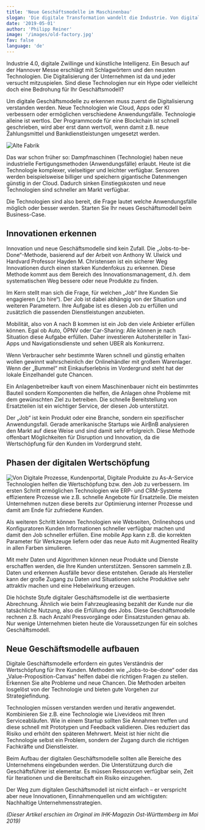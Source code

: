 ```yaml
---
title: 'Neue Geschäftsmodelle im Maschinenbau'
slogan: 'Die digitale Transformation wandelt die Industrie. Von digitalen Prozessen zu nutzungsbasierter Abrechnung der Maschinen.'
date: '2019-05-01'
author: 'Philipp Reiner'
image: '/images/old-factory.jpg'
fav: false
language: 'de'
---
```

Industrie 4.0, digitale Zwillinge und künstliche Intelligenz. Ein Besuch auf der Hannover Messe erschlägt mit Schlagwörtern und den neusten Technologien. Die Digitalisierung der Unternehmen ist da und jeder versucht mitzuspielen. Sind diese Technologien nur ein Hype oder vielleicht doch eine Bedrohung für Ihr Geschäftsmodell?

Um digitale Geschäftsmodelle zu erkennen muss zuerst die Digitalisierung verstanden werden. Neue Technologien wie Cloud, Apps oder KI verbessern oder ermöglichen verschiedene Anwendungsfälle. Technologie alleine ist wertlos. Der Programmcode für eine Blockchain ist schnell geschrieben, wird aber erst dann wertvoll, wenn damit z.B. neue Zahlungsmittel und Bankdienstleistungen umgesetzt werden.  

![Alte Fabrik](/images/old-factory.jpg)

Das war schon früher so: Dampfmaschinen (Technologie) haben neue industrielle Fertigungsmethoden (Anwendungsfälle) erlaubt. Heute ist die Technologie komplexer, vielseitiger und leichter verfügbar. Sensoren werden beispielsweise billiger und speichern gigantische Datenmengen günstig in der Cloud. Dadurch sinken Einstiegskosten und neue Technologien sind schneller am Markt verfügbar.

Die Technologien sind also bereit, die Frage lautet welche Anwendungsfälle möglich oder besser werden. Starten Sie Ihr neues Geschäftsmodell beim Business-Case.

## Innovationen erkennen
Innovation und neue Geschäftsmodelle sind kein Zufall. Die „Jobs-to-be-Done“-Methode, basierend auf der Arbeit von Anthony W. Ulwick und Hardvard Professor Hayden M. Christensen ist ein sicherer Weg Innovationen durch einen starken Kundenfokus zu erkennen. Diese Methode kommt aus dem Bereich des Innovationsmanagement, d.h. dem systematischen Weg bessere oder neue Produkte zu finden.

Im Kern stellt man sich die Frage, für welchen „Job“ Ihre Kunden Sie engagieren („to hire“). Der Job ist dabei abhängig von der Situation und weiteren Parametern. Ihre Aufgabe ist es diesen Job zu erfüllen und zusätzlich die passenden Dienstleistungen anzubieten.

Mobilität, also von A nach B kommen ist ein Job den viele Anbieter erfüllen können. Egal ob Auto, ÖPNV oder Car-Sharing: Alle können je nach Situation diese Aufgabe erfüllen. Daher investieren Autohersteller in Taxi-Apps und Navigationsdienste und sehen UBER als Konkurrenz.

Wenn Verbraucher sehr bestimmte Waren schnell und günstig erhalten wollen gewinnt wahrscheinlich der Onlinehändler mit großem Warenlager. Wenn der „Bummel“ mit Einkaufserlebnis im Vordergrund steht hat der lokale Einzelhandel gute Chancen.

Ein Anlagenbetreiber kauft von einem Maschinenbauer nicht ein bestimmtes Bauteil sondern Komponenten die helfen, die Anlagen ohne Probleme mit dem gewünschten Ziel zu betreiben. Die schnelle Bereitstellung von Ersatzteilen ist ein wichtiger Service, der diesen Job unterstützt.

Der „Job“ ist kein Produkt oder eine Branche, sondern ein spezifischer Anwendungsfall. Gerade amerikanische Startups wie AirBnB analysieren den Markt auf diese Weise und sind damit sehr erfolgreich. Diese Methode offenbart Möglichkeiten für Disruption und Innovation, da die Wertschöpfung für den Kunden im Vordergrund steht.

## Phasen der digitalen Wertschöpfung
![Von Digitale Prozesse, Kundenportal, Digitale Produkte zu As-A-Service](/images/phasen-digitalisierung-maschinenbau.jpg)
Technologien helfen die Wertschöpfung bzw. den Job zu verbessern. Im ersten Schritt ermöglichen Technologien wie ERP- und CRM-Systeme effizientere Prozesse wie z.B. schnelle Angebote für Ersatzteile. Die meisten Unternehmen nutzen diese bereits zur Optimierung interner Prozesse und damit am Ende für zufriedene Kunden.

Als weiteren Schritt können Technologien wie Webseiten, Onlineshops und Konfiguratoren Kunden Informationen schneller verfügbar machen und damit den Job schneller erfüllen. Eine mobile App kann z.B. die korrekten Parameter für Werkzeuge liefern oder das neue Auto mit Augmented Reality in allen Farben simulieren.

Mit mehr Daten und Algorithmen können neue Produkte und Dienste erschaffen werden, die Ihre Kunden unterstützen. Sensoren sammeln z.B. Daten und erkennen Ausfälle bevor diese entstehen. Gerade als Hersteller kann der große Zugang zu Daten und Situationen solche Produktive sehr attraktiv machen und eine Hebelwirkung erzeugen.

Die höchste Stufe digitaler Geschäftsmodelle ist die wertbasierte Abrechnung. Ähnlich wie beim Fahrzeugleasing bezahlt der Kunde nur die tatsächliche Nutzung, also die Erfüllung des Jobs. Diese Geschäftsmodelle rechnen z.B. nach Anzahl Pressvorgänge oder Einsatzstunden genau ab. Nur wenige Unternehmen bieten heute die Voraussetzungen für ein solches Geschäftsmodell.

## Neue Geschäftsmodelle aufbauen
Digitale Geschäftsmodelle erfordern ein gutes Verständnis der Wertschöpfung für Ihre Kunden. Methoden wie „Jobs-to-be-done“ oder das „Value-Proposition-Canvas“ helfen dabei die richtigen Fragen zu stellen. Erkennen Sie alte Probleme und neue Chancen. Die Methoden arbeiten losgelöst von der Technologie und bieten gute Vorgehen zur Strategiefindung.

Technologien müssen verstanden werden und iterativ angewendet. Kombinieren Sie z.B. eine Technologie wie Livevideos mit Ihren Serviceabläufen. Wie in einem Startup sollten Sie Annahmen treffen und diese schnell mit Prototypen und Feedback validieren. Dies reduziert das Risiko und erhöht den späteren Mehrwert. Meist ist hier nicht die Technologie selbst ein Problem, sondern der Zugang durch die richtigen Fachkräfte und Dienstleister.

Beim Aufbau der digitalen Geschäftsmodelle sollten alle Bereiche des Unternehmens eingebunden werden. Die Unterstützung durch die Geschäftsführer ist elementar. Es müssen Ressourcen verfügbar sein, Zeit für Iterationen und die Bereitschaft ein Risiko einzugehen.

Der Weg zum digitalen Geschäftsmodell ist nicht einfach – er verspricht aber neue Innovationen, Einnahmenquellen und am wichtigsten: Nachhaltige Unternehmensstrategien.

*(Dieser Artikel erschien im Orginal im IHK-Magazin Ost-Württemberg im Mai 2019)*